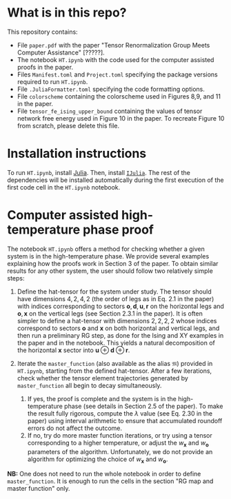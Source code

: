 # What is in this repo?

This repository contains:

- File `paper.pdf` with the paper "Tensor Renormalization Group Meets Computer Assistance" [?????].
- The notebook `HT.ipynb` with the code used for the computer assisted proofs in the paper.
- Files `Manifest.toml` and `Project.toml` specifying the package versions required to run `HT.ipynb`.
- File `.JuliaFormatter.toml` specifying the code formatting options.
- File `colorscheme` containing the colorscheme used in Figures 8,9, and 11 in the paper.
- File `tensor_fe_ising_upper_bound` containing the values of tensor network free energy used in Figure 10 in the paper. To recreate Figure 10 from scratch, please delete this file. 

# Installation instructions

To run `HT.ipynb`, install [Julia](https://julialang.org/install/). Then, install [`IJulia`](https://github.com/JuliaLang/IJulia.jl). The rest of the dependencies will be installed automatically during the first execution of the first code cell in the `HT.ipynb` notebook.

 
# Computer assisted high-temperature phase proof

The notebook `HT.ipynb` offers a method for checking whether a given system is in the high-temperature phase. We provide several examples explaining how the proofs work in Section 3 of the paper. To obtain similar results for any other system, the user should follow two relatively simple steps:

1. Define the hat-tensor for the system under study. The tensor should have dimensions $4,2,4,2$ (the order of legs as in Eq. 2.1 in the paper) with indices corresponding to sectors $\mathbf{o}, \mathbf{d}, \mathbf{u}, \mathbf{r}$ on the horizontal legs and $\mathbf{o}, \mathbf{x}$ on the vertical legs (see Section 2.3.1 in the paper). It is often simpler to define a hat-tensor with dimensions $2,2,2,2$ whose indices correspond to sectors $\mathbf{o}$ and $\mathbf{x}$ on both horizontal and vertical legs, and then run a preliminary RG step, as done for the Ising and XY examples in the paper and in the notebook. This yields a natural decomposition of the horizontal $\mathbf{x}$ sector into $\mathbf{u} \oplus \mathbf{d} \oplus \mathbf{r}$.

2. Iterate the `master_function` (also available as the alias `𝔐`) provided in `HT.ipynb`, starting from the defined hat-tensor. After a few iterations, check whether the tensor element trajectories generated by `master_function` all begin to decay simultaneously.
   1. If yes, the proof is complete and the system is in the high-temperature phase (see details in Section 2.5 of the paper). To make the result fully rigorous, compute the $\lambda$ value (see Eq. 2.30 in the paper) using interval arithmetic to ensure that accumulated roundoff errors do not affect the outcome.
   2. If no, try do more master function iterations, or try using a tensor corresponding to a higher temperature, or adjust the $w_{\mathbf{x}}$ and $w_{\mathbf{o}}$ parameters of the algorithm. Unfortunately, we do not provide an algorithm for optimizing the choice of $w_{\mathbf{x}}$ and $w_{\mathbf{o}}$.

**NB:** One does not need to run the whole notebook in order to define `master_function`. It is enough to run the cells in the section "RG map and master function" only.
 